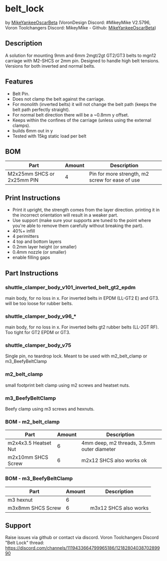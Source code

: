 # belt_lock
by [MikeYankeeOscarBeta](https://github.com/MikeYankeeOscarBeta/) (VoronDesign Discord: #MikeyMike V2.5796, Voron Toolchangers Discord: MikeyMike - Github: [MikeYankeeOscarBeta](https://github.com/MikeYankeeOscarBeta/StealthChanger))

## Description
A solution for mounting 9mm and 6mm 2mgt/2gt GT2/GT3 belts to mgn12 carriage with M2-SHCS or 2mm pin. Designed to handle high belt tensions.
Versions for both inverted and normal belts.

## Features
- Belt Pin.
- Does not clamp the belt against the carriage.
- For monolith (inverted belts) it will not change the belt path (keeps the belt path perfectly straight).
- For normal belt direction there will be a ~0.8mm y offset.
- Keeps within the confines of the carriage (unless using the external clamps).
- builds 6mm out in y
- Tested with 15kg static load per belt

## BOM
| Part                        | Amount    | Description                                                      |
|-----------------------------|-----------|------------------------------------------------------------------|
| M2x25mm SHCS or 2x25mm PIN  | 4         |  Pin for more strength, m2 screw for ease of use                 |

## Print Instructions
- Print it upright, the strength comes from the layer direction. printing it in the incorrect orientation will result in a weaker part.  
- Use support (make sure your supports are tuned to the point where you're able to remove them carefully without breaking the part).  
- 40%+ infill  
- 4 perimitters  
- 4 top and bottom layers  
- 0.2mm layer height  (or smaller)
- 0.4mm nozzle (or smaller)
- enable filling gaps

## Part Instructions
### shuttle_clamper_body_v101_inverted_belt_gt2_epdm
main body, for no loss in x.
For inverted belts in EPDM (LL-GT2 E) and GT3. will be too loose for rubber belts. 

### shuttle_clamper_body_v96_*
main body, for no loss in x.
For inverted belts gt2 rubber belts (LL-2GT RF). Too tight for GT2 EPDM or GT3.

### shuttle_clamper_body_v75
Single pin, no teardrop lock.
Meant to be used with m2_belt_clamp or m3_BeefyBeltClamp

### m2_belt_clamp
small footprint belt clamp using m2 screws and heatset nuts.


### m3_BeefyBeltClamp
Beefy clamp using m3 screws and hexnuts.

### BOM - m2_belt_clamp
| Part                        | Amount    | Description                                                      |
|-----------------------------|-----------|------------------------------------------------------------------|
| m2x4x3.5 Heatset Nut         | 6        |  4mm deep, m2 threads, 3.5mm outer diameter                      |
| m2x10mm SHCS Screw           | 6        |  m2x12 SHCS also works ok                                        |

### BOM - m3_BeefyBeltClamp
| Part                        | Amount    | Description                                                      |
|-----------------------------|-----------|------------------------------------------------------------------|
| m3 hexnut                   | 6        |                                                                   |
| m3x8mm SHCS Screw           | 6        | m3x12 SHCS also works                                             |

## Support
Raise issues via github or contact via discord.
Voron Toolchangers Discord "Belt Lock" thread: https://discord.com/channels/1119433664799965186/1218280403870289990